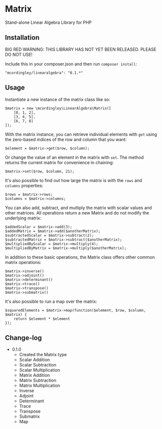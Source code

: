 # Matrix

Stand-alone Linear Algebra Library for PHP

## Installation

BIG RED WARNING: THIS LIBRARY HAS NOT YET BEEN RELEASED. PLEASE DO NOT USE!

Include this in your composer.json and then run `composer install`:

    "mcordingley/linearalgebra": "0.1.*"

## Usage

Instantiate a new instance of the matrix class like so:

    $matrix = new \mcordingley\LinearAlgebra\Matrix([
        [0, 1, 2],
        [3, 4, 5],
        [6, 7, 8]
    ]);

With the matrix instance, you can retrieve individual elements with `get` using
the zero-based indices of the row and column that you want:

    $element = $matrix->get($row, $column);

Or change the value of an element in the matrix with `set`. The method returns
the current matrix for convenience in chaining:

    $matrix->set($row, $column, 21);

It's also possible to find out how large the matrix is with the `rows` and
`columns` properties:

    $rows = $matrix->rows;
    $columns = $matrix->columns;

You can also add, subtract, and multiply the matrix with scalar values and other
matrices. All operations return a new Matrix and do not modify the underlying matrix:

    $addedScalar = $matrix->add(3);
    $addedMatrix = $matrix->add($anotherMatrix);
    $subtractedScalar = $matrix->subtract(2);
    $subtractedMatrix = $matrix->subtract($anotherMatrix);
    $multipliedByScalar = $matrix->multiply(4);
    $multipliedByMatrix = $matrix->multiply($anotherMatrix);

In addition to these basic operations, the Matrix class offers other common
matrix operations:

    $matrix->inverse()
    $matrix->adjoint()
    $matrix->determinant()
    $matrix->trace()
    $matrix->transpose()
    $matrix->submatrix()

It's also possible to run a map over the matrix:

    $squaredElements = $matrix->map(function($element, $row, $column, $matrix) {
        return $element * $element
    });

## Change-log

- 0.1.0
    - Created the Matrix type
    - Scalar Addition
    - Scalar Subtraction
    - Scalar Multiplication
    - Matrix Addition
    - Matrix Subtraction
    - Matrix Multiplication
    - Inverse
    - Adjoint
    - Determinant
    - Trace
    - Transpose
    - Submatrix
    - Map